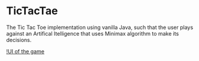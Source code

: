 # TicTacTae

The Tic Tac Toe implementation using vanilla Java, such that the user plays against an Artifical Itelligence that uses Minimax algorithm to make its decisions.  

[!UI of the game]("game_UI.png")
